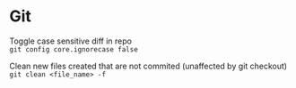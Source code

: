 # Git
Toggle case sensitive diff in repo   
`git config core.ignorecase false`

Clean new files created that are not commited (unaffected by git checkout)  
`git clean <file_name> -f`
